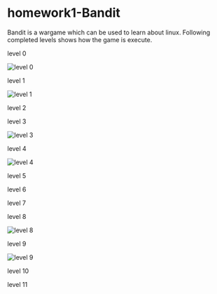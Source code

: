 # homework1-Bandit

Bandit is a wargame which can be used to learn about linux. Following completed levels shows how the game is execute.

level 0

![level 0](https://cloud.githubusercontent.com/assets/9804892/14378838/451478c2-fd2c-11e5-805d-64c1b176587d.png)

level 1

![level 1](https://cloud.githubusercontent.com/assets/9804892/14381295/465865dc-fd3a-11e5-814a-8e33d1a47fad.png)

level 2

level 3

![level 3](https://cloud.githubusercontent.com/assets/9804892/14381329/7d52b998-fd3a-11e5-865e-a5c6e2669254.png)

level 4

![level 4](https://cloud.githubusercontent.com/assets/9804892/14381331/7d54ec40-fd3a-11e5-8a7d-94ec714ee801.png)

level 5

level 6

level 7

level 8

![level 8](https://cloud.githubusercontent.com/assets/9804892/14381333/7d593566-fd3a-11e5-859e-68cb7613d8c3.png)

level 9

![level 9](https://cloud.githubusercontent.com/assets/9804892/14381463/8de9dbe6-fd3b-11e5-8f0c-ae135e68dd1f.png)

level 10

level 11




